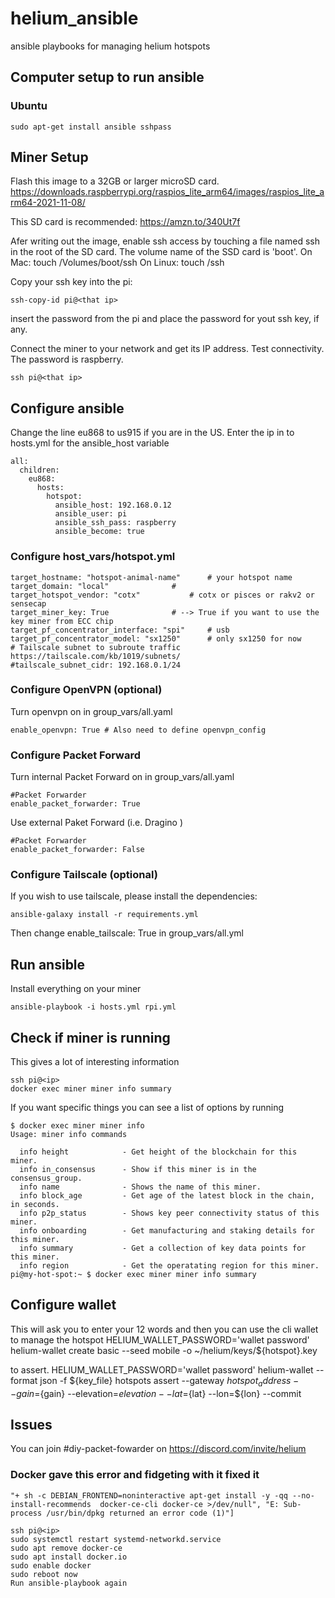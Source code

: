 # helium_ansible

ansible playbooks for managing helium hotspots

## Computer setup to run ansible

### Ubuntu

```
sudo apt-get install ansible sshpass
```

## Miner Setup

Flash this image to a 32GB or larger microSD card.
https://downloads.raspberrypi.org/raspios_lite_arm64/images/raspios_lite_arm64-2021-11-08/

This SD card is recommended: https://amzn.to/340Ut7f

Afer writing out the image, enable ssh access by touching a file named ssh in the root of the SD card. The volume name of the SSD card is 'boot'.
On Mac: touch /Volumes/boot/ssh
On Linux: touch <mount point>/ssh

Copy your ssh key into the pi:  
  
```
ssh-copy-id pi@<that ip>
```  
insert the password from the pi and place the password for yout ssh key, if any.
  
  
Connect the miner to your network and get its IP address. Test connectivity. The password is raspberry.
```
ssh pi@<that ip>
```

## Configure ansible

Change the line eu868 to us915 if you are in the US. Enter the ip in to hosts.yml for the ansible_host variable 
```
all:
  children:
    eu868:
      hosts:
        hotspot:
          ansible_host: 192.168.0.12
          ansible_user: pi
          ansible_ssh_pass: raspberry
          ansible_become: true
```

### Configure host_vars/hotspot.yml

```
target_hostname: "hotspot-animal-name"		# your hotspot name
target_domain: "local"				# 
target_hotspot_vendor: "cotx"			# cotx or pisces or rakv2 or sensecap
target_miner_key: True				# --> True if you want to use the key miner from ECC chip
target_pf_concentrator_interface: "spi"		# usb
target_pf_concentrator_model: "sx1250"		# only sx1250 for now
# Tailscale subnet to subroute traffic https://tailscale.com/kb/1019/subnets/
#tailscale_subnet_cidr: 192.168.0.1/24
```

### Configure OpenVPN (optional)

Turn openvpn on in group_vars/all.yaml
```
enable_openvpn: True # Also need to define openvpn_config
```

### Configure Packet Forward
 
Turn internal Packet Forward on in group_vars/all.yaml
  
```  
#Packet Forwarder
enable_packet_forwarder: True
```  

Use external Paket Forward (i.e. Dragino )
    
```  
#Packet Forwarder
enable_packet_forwarder: False
```  
 
### Configure Tailscale (optional)

If you wish to use tailscale, please install the dependencies:
```
ansible-galaxy install -r requirements.yml
```

Then change enable_tailscale: True in group_vars/all.yml

## Run ansible

Install everything on your miner
```
ansible-playbook -i hosts.yml rpi.yml
```

## Check if miner is running

This gives a lot of interesting information
```
ssh pi@<ip>
docker exec miner miner info summary
```

If you want specific things you can see a list of options by running
```
$ docker exec miner miner info
Usage: miner info commands

  info height            - Get height of the blockchain for this miner.
  info in_consensus      - Show if this miner is in the consensus_group.
  info name              - Shows the name of this miner.
  info block_age         - Get age of the latest block in the chain, in seconds.
  info p2p_status        - Shows key peer connectivity status of this miner.
  info onboarding        - Get manufacturing and staking details for this miner.
  info summary           - Get a collection of key data points for this miner.
  info region            - Get the operatating region for this miner.
pi@my-hot-spot:~ $ docker exec miner miner info summary

```

## Configure wallet

This will ask you to enter your 12 words and then you can use the cli wallet to manage the hotspot
HELIUM_WALLET_PASSWORD='wallet password' helium-wallet create basic --seed mobile -o ~/helium/keys/${hotspot}.key

to assert.
HELIUM_WALLET_PASSWORD='wallet password' helium-wallet --format json -f ${key_file} hotspots assert --gateway ${hotspot_address} --gain=${gain} --elevation=${elevation} --lat=${lat} --lon=${lon} --commit

## Issues

You can join #diy-packet-fowarder on https://discord.com/invite/helium


### Docker gave this error and fidgeting with it fixed it

```
"+ sh -c DEBIAN_FRONTEND=noninteractive apt-get install -y -qq --no-install-recommends  docker-ce-cli docker-ce >/dev/null", "E: Sub-process /usr/bin/dpkg returned an error code (1)"]
```

```
ssh pi@<ip>
sudo systemctl restart systemd-networkd.service
sudo apt remove docker-ce
sudo apt install docker.io
sudo enable docker
sudo reboot now
Run ansible-playbook again
```
